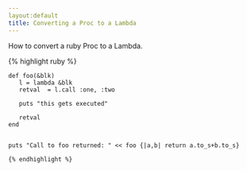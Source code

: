 ```yaml
---
layout:default
title: Converting a Proc to a Lambda
---
```

How to convert a ruby Proc to a Lambda.

{% highlight ruby %}

    def foo(&blk)
       l = lambda &blk
       retval  = l.call :one, :two
          
       puts "this gets executed"
            
       retval
    end
              
              
    puts "Call to foo returned: " << foo {|a,b| return a.to_s+b.to_s}
	
	{% endhighlight %}
